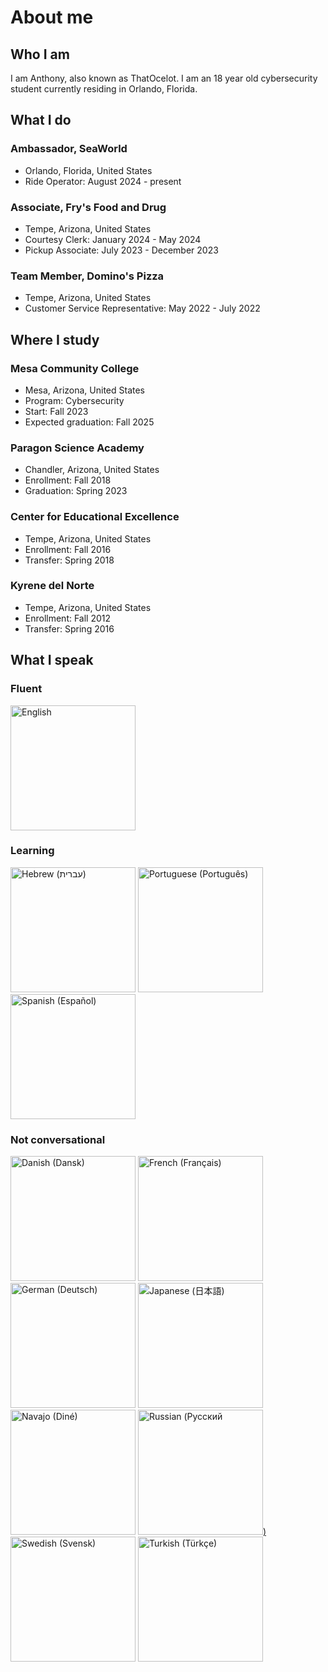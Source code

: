# About me
## Who I am
I am Anthony, also known as ThatOcelot. I am an 18 year old cybersecurity student currently residing in Orlando, Florida.
## What I do
### Ambassador, SeaWorld
- Orlando, Florida, United States
- Ride Operator: August 2024 - present

### Associate, Fry's Food and Drug
- Tempe, Arizona, United States
- Courtesy Clerk: January 2024 - May 2024
- Pickup Associate: July 2023 - December 2023

### Team Member, Domino's Pizza
- Tempe, Arizona, United States
- Customer Service Representative: May 2022 - July 2022

## Where I study
### Mesa Community College
- Mesa, Arizona, United States
- Program: Cybersecurity
- Start: Fall 2023
- Expected graduation: Fall 2025

### Paragon Science Academy
- Chandler, Arizona, United States
- Enrollment: Fall 2018
- Graduation: Spring 2023

### Center for Educational Excellence
- Tempe, Arizona, United States
- Enrollment: Fall 2016
- Transfer: Spring 2018

### Kyrene del Norte
- Tempe, Arizona, United States
- Enrollment: Fall 2012
- Transfer: Spring 2016

## What I speak
### Fluent
[<img src="https://upload.wikimedia.org/wikipedia/commons/thumb/8/83/Flag_of_the_United_Kingdom_%283-5%29.svg/2560px-Flag_of_the_United_Kingdom_%283-5%29.svg.png" alt="English" width="200"/>](https://en.wikipedia.org/wiki/English_language)

### Learning
[<img src="https://upload.wikimedia.org/wikipedia/commons/thumb/d/d4/Flag_of_Israel.svg/2560px-Flag_of_Israel.svg.png" alt="Hebrew (עברית)" width="200"/>](https://en.wikipedia.org/wiki/Hebrew_language)
[<img src="https://upload.wikimedia.org/wikipedia/commons/thumb/5/5c/Flag_of_Portugal.svg/2560px-Flag_of_Portugal.svg.png" alt="Portuguese (Português)" width="200"/>](https://en.wikipedia.org/wiki/Portuguese_language)
[<img src="https://upload.wikimedia.org/wikipedia/commons/thumb/8/89/Bandera_de_Espa%C3%B1a.svg/2560px-Bandera_de_Espa%C3%B1a.svg.png" alt="Spanish (Español)" width="200"/>](https://en.wikipedia.org/wiki/Spanish_language)

### Not conversational
[<img src="https://upload.wikimedia.org/wikipedia/commons/thumb/9/9c/Flag_of_Denmark.svg/2560px-Flag_of_Denmark.svg.png" alt="Danish (Dansk)" width="200"/>](https://en.wikipedia.org/wiki/Danish_language)
[<img src="https://upload.wikimedia.org/wikipedia/en/thumb/c/c3/Flag_of_France.svg/2560px-Flag_of_France.svg.png" alt="French (Français)" width="200"/>](https://en.wikipedia.org/wiki/French_language)
[<img src="https://upload.wikimedia.org/wikipedia/en/thumb/b/ba/Flag_of_Germany.svg/2560px-Flag_of_Germany.svg.png" alt="German (Deutsch)" width="200"/>](https://en.wikipedia.org/wiki/German_language)
[<img src="https://upload.wikimedia.org/wikipedia/en/thumb/9/9e/Flag_of_Japan.svg/2560px-Flag_of_Japan.svg.png" alt="Japanese (日本語)" width="200"/>](https://en.wikipedia.org/wiki/Japanese_language)
[<img src="https://upload.wikimedia.org/wikipedia/commons/thumb/0/0c/Navajo_flag.svg/2560px-Navajo_flag.svg.png" alt="Navajo (Diné)" width="200"/>](https://en.wikipedia.org/wiki/Navajo_language)
[<img src="https://upload.wikimedia.org/wikipedia/en/thumb/f/f3/Flag_of_Russia.svg/2560px-Flag_of_Russia.svg.png" alt="Russian (Русский" width="200"/>)](https://en.wikipedia.org/wiki/Russian_language)
[<img src="https://upload.wikimedia.org/wikipedia/en/thumb/4/4c/Flag_of_Sweden.svg/2560px-Flag_of_Sweden.svg.png" alt="Swedish (Svensk)" width="200"/>](https://en.wikipedia.org/wiki/Swedish_language)
[<img src="https://upload.wikimedia.org/wikipedia/commons/thumb/b/b4/Flag_of_Turkey.svg/2560px-Flag_of_Turkey.svg.png" alt="Turkish (Türkçe)" width="200"/>](https://en.wikipedia.org/wiki/Turkish_language)
